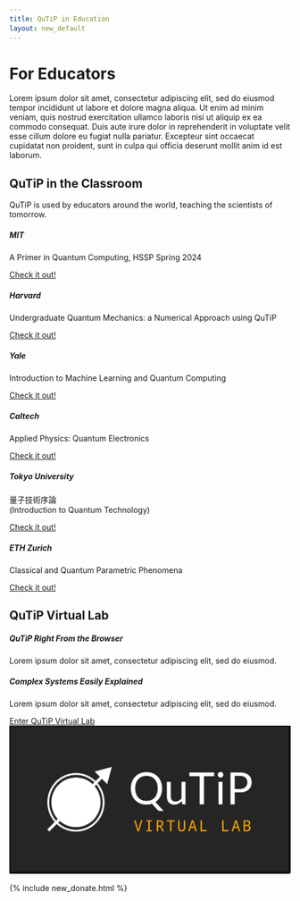 ```yaml
---
title: QuTiP in Education
layout: new_default
---
```


<div class="container-xxl px-3">
    <h1>For Educators</h1>
    <p>
        Lorem ipsum dolor sit amet, consectetur adipiscing elit, sed do eiusmod tempor incididunt ut labore et dolore magna aliqua. Ut enim ad minim veniam, quis nostrud exercitation ullamco laboris nisi ut aliquip ex ea commodo consequat. Duis aute irure dolor in reprehenderit in voluptate velit esse cillum dolore eu fugiat nulla pariatur. Excepteur sint occaecat cupidatat non proident, sunt in culpa qui officia deserunt mollit anim id est laborum.
    </p>
</div>

<div class="container-fluid px-0 my-center-section my-bg-secondary">
    <div class="container-xxl px-0 pb-3">
        <h2>QuTiP in the Classroom</h2>
        <p class="px-3">QuTiP is used by educators around the world, teaching the scientists of tomorrow.</p>
        <div class="slick-carousel education-carousel">
            <div class="card">
                <div class="card-body">
                    <h5 class="card-title">MIT</h5>
                    <p class="card-text">A Primer in Quantum Computing, HSSP Spring 2024</p>
                    <a href="#" class="card-link">Check it out!</a>
                </div>
            </div>
            <div class="card">
                <div class="card-body">
                    <h5 class="card-title">Harvard</h5>
                    <p class="card-text">Undergraduate Quantum Mechanics: a Numerical Approach using QuTiP</p>
                    <a href="#" class="card-link">Check it out!</a>
                </div>
            </div>
            <div class="card">
                <div class="card-body">
                    <h5 class="card-title">Yale</h5>
                    <p class="card-text">Introduction to Machine Learning and Quantum Computing</p>
                    <a href="#" class="card-link">Check it out!</a>
                </div>
            </div>
            <div class="card">
                <div class="card-body">
                    <h5 class="card-title">Caltech</h5>
                    <p class="card-text">Applied Physics: Quantum Electronics</p>
                    <a href="#" class="card-link">Check it out!</a>
                </div>
            </div>
            <div class="card">
                <div class="card-body">
                    <h5 class="card-title">Tokyo University</h5>
                    <p class="card-text">量⼦技術序論<br>(Introduction to Quantum Technology)</p>
                    <a href="#" class="card-link">Check it out!</a>
                </div>
            </div>
            <div class="card">
                <div class="card-body">
                    <h5 class="card-title">ETH Zurich</h5>
                    <p class="card-text">Classical and Quantum Parametric Phenomena</p>
                    <a href="#" class="card-link">Check it out!</a>
                </div>
            </div>
        </div>
    </div>
</div>

<div class="container-xxl">
    <h2 class="my-center-section">QuTiP Virtual Lab</h2>
    <div class="row justify-content-md-center py-3 text-image-split">
        <div class="col-md-5 mx-auto col-s-12 p-3 text">
            <h5>QuTiP Right From the Browser</h5>
            <p>Lorem ipsum dolor sit amet, consectetur adipiscing elit, sed do eiusmod.</p>
            <h5>Complex Systems Easily Explained</h5>
            <p>Lorem ipsum dolor sit amet, consectetur adipiscing elit, sed do eiusmod.</p>
            <a href="https://qutip.org/qutip-virtual-lab/" class="mx-auto mx-md-0">
                <span class="badge primary">Enter QuTiP Virtual Lab</span>
            </a>
        </div>
        <img class="col-md-6 col-s-12 m-auto image" src="images/qutip-virtual-lab.png">
    </div>
</div>

{% include new_donate.html %}